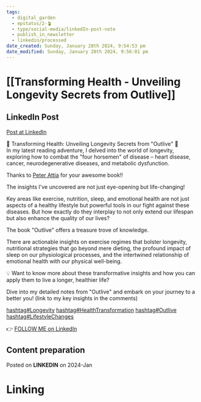 ```yaml
---
tags:
  - digital_garden
  - epstatus/2-🪴
  - type/social-media/linkedIn-post-note
  - publish_in_newsletter
  - linkedin/processed
date_created: Sunday, January 28th 2024, 9:54:53 pm
date_modified: Sunday, January 28th 2024, 9:56:01 pm
---
```

# [[Transforming Health - Unveiling Longevity Secrets from Outlive]]
## LinkedIn Post
[Post at LinkedIn](https://www.linkedin.com/posts/sebastiankamilli_longevity-healthtransformation-outlive-activity-7150085203116359680-qh-7?utm_source=share&utm_medium=member_desktop)

  🌟 Transforming Health: Unveiling Longevity Secrets from "Outlive" 🌟  
In my latest reading adventure, I delved into the world of longevity, exploring how to combat the "four horsemen" of disease – heart disease, cancer, neurodegenerative diseases, and metabolic dysfunction.  
  
Thanks to [Peter Attia](https://www.linkedin.com/in/peterattiamd/) for your awesome book!!  
  
The insights I've uncovered are not just eye-opening but life-changing!  
  
Key areas like exercise, nutrition, sleep, and emotional health are not just aspects of a healthy lifestyle but powerful tools in our fight against these diseases. But how exactly do they interplay to not only extend our lifespan but also enhance the quality of our lives?  
  
The book "Outlive" offers a treasure trove of knowledge.  
  
There are actionable insights on exercise regimes that bolster longevity, nutritional strategies that go beyond mere dieting, the profound impact of sleep on our physiological processes, and the intertwined relationship of emotional health with our physical well-being.  
  
💡 Want to know more about these transformative insights and how you can apply them to live a longer, healthier life?  
  
Dive into my detailed notes from "Outlive" and embark on your journey to a better you! (link to my key insights in the comments)  

[hashtag#Longevity](https://www.linkedin.com/feed/hashtag/?keywords=longevity&highlightedUpdateUrns=urn%3Ali%3Aactivity%3A7150085203116359680) [hashtag#HealthTransformation](https://www.linkedin.com/feed/hashtag/?keywords=healthtransformation&highlightedUpdateUrns=urn%3Ali%3Aactivity%3A7150085203116359680) [hashtag#Outlive](https://www.linkedin.com/feed/hashtag/?keywords=outlive&highlightedUpdateUrns=urn%3Ali%3Aactivity%3A7150085203116359680) [hashtag#LifestyleChanges](https://www.linkedin.com/feed/hashtag/?keywords=lifestylechanges&highlightedUpdateUrns=urn%3Ali%3Aactivity%3A7150085203116359680)

👉 [FOLLOW ME on LinkedIn](https://www.linkedin.com/comm/mynetwork/discovery-see-all?usecase=PEOPLE_FOLLOWS&followMember=sebastiankamilli)

## Content preparation

Posted on **LINKEDIN** on 2024-Jan
# Linking